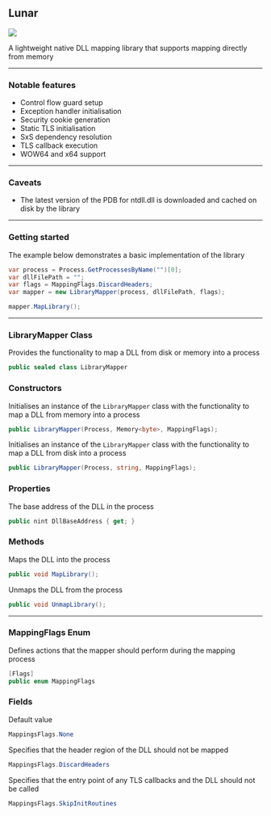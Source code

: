 ## Lunar

![](https://github.com/Dewera/Lunar/workflows/Continuous%20Integration/badge.svg)

A lightweight native DLL mapping library that supports mapping directly from memory

---

### Notable features

- Control flow guard setup
- Exception handler initialisation
- Security cookie generation
- Static TLS initialisation
- SxS dependency resolution
- TLS callback execution
- WOW64 and x64 support

---

### Caveats

- The latest version of the PDB for ntdll.dll is downloaded and cached on disk by the library

---

### Getting started

The example below demonstrates a basic implementation of the library

```c#
var process = Process.GetProcessesByName("")[0];
var dllFilePath = "";
var flags = MappingFlags.DiscardHeaders;
var mapper = new LibraryMapper(process, dllFilePath, flags);

mapper.MapLibrary();
```

---

### LibraryMapper Class

Provides the functionality to map a DLL from disk or memory into a process

```c#
public sealed class LibraryMapper
```

### Constructors

Initialises an instance of the `LibraryMapper` class with the functionality to map a DLL from memory into a process

```c#
public LibraryMapper(Process, Memory<byte>, MappingFlags);
```

Initialises an instance of the `LibraryMapper` class with the functionality to map a DLL from disk into a process

```c#
public LibraryMapper(Process, string, MappingFlags);
```

### Properties

The base address of the DLL in the process

```c#
public nint DllBaseAddress { get; }
```

### Methods

Maps the DLL into the process

```c#
public void MapLibrary();
```

Unmaps the DLL from the process

```c#
public void UnmapLibrary();
```

---

### MappingFlags Enum

Defines actions that the mapper should perform during the mapping process

```c#
[Flags]
public enum MappingFlags
```

### Fields

Default value

```c#
MappingsFlags.None
```

Specifies that the header region of the DLL should not be mapped

```c#
MappingsFlags.DiscardHeaders 
```

Specifies that the entry point of any TLS callbacks and the DLL should not be called

```c#
MappingsFlags.SkipInitRoutines
```

